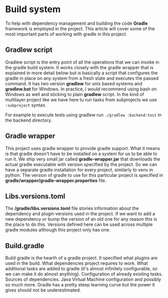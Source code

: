 # Build system
To help with dependency management and building the code **Gradle** framework is employed in the project.
This article will cover some of the most important parts of working with gradle in this project.

## Gradlew script
Gradlew script is the entry point of all the operations that we can invoke in the gradle build system.
It works closely with the gradle wrapper that is explained in more detail below but is basically a script that 
configures the gradle in place on any system from a fresh state and executes the passed command. It has two version
**gradlew** for unix based systems and **gradlew.bat** for Windows. In practice, I would recommend using bash on Windows
as well and sticking to plain **gradlew** script. In the kind of multilayer project like we have here tu run tasks from
subprojects we use `:subproject` syntax.

For example to execute tests using gradlew run `./gradlew :backend:test` in the backend directory.

## Gradle wrapper
This project uses gradle wrapper to provide gradle support. What it means is that gradle doesn't have to be installed 
on a system for us to be able to run it. We ship very small jar called **gradle-wrapper.jar** 
that downloads the actual gradle executable with version specified by the project. So we can have a separate gradle 
installation for every project, similarly to venv in python. The version of gradle to use for this particular project is 
specified in **gradle/wrapper/gradle-wrapper.properties** file.

## Libs.versions.toml
The **/gradle/libs.versions.toml** file stories information about the dependency and plugin versions used in the 
project. If we want to add a new dependency or bump the version of an old one for any reason this is the place to do 
this. Versions defined here can be used across multiple gradle modules although this project only has one.

## Build.gradle
Build gradle is the hearth of a gradle project. It specified what plugins are used in the build. What dependencies 
project requires to work. What additional tasks are added to gradle (it's almost infinitely configurable, so we can make
it do almost anything). Configuration of already existing tasks. Sources of dependencies. Java Virtual Machine 
configuration and possibly so much more. Gradle has a pretty steep learning curve but the power it gives should not be 
underestimated.
